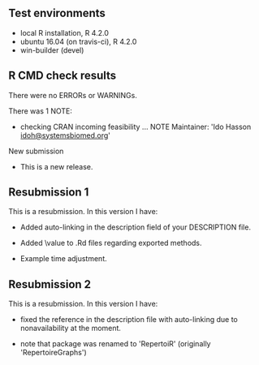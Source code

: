 ## Test environments
* local R installation, R 4.2.0
* ubuntu 16.04 (on travis-ci), R 4.2.0
* win-builder (devel)

## R CMD check results
There were no ERRORs or WARNINGs.

There was 1 NOTE:

* checking CRAN incoming feasibility ... NOTE
Maintainer: 'Ido Hasson <idoh@systemsbiomed.org>'

New submission

* This is a new release.


## Resubmission 1
This is a resubmission. In this version I have:

* Added auto-linking in the description field of your DESCRIPTION file.

* Added \value to .Rd files regarding exported methods.

* Example time adjustment.


## Resubmission 2
This is a resubmission. In this version I have:

* fixed the reference in the description file with auto-linking due to 
  nonavailability at the moment.

* note that package was renamed to 'RepertoiR' (originally 'RepertoireGraphs')
